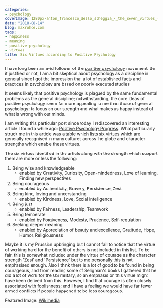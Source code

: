 ```yaml
---
categories:
- psychology
coverImage: 1280px-anton_francesco_dello_scheggia_-_the_seven_virtues_-_google_art_project.jpg
date: "2018-08-14"
blog: maxrohde.com
tags:
- happiness
- meaning
- positive-psychology
- virtues
title: Six Virtues according to Positive Psychology
---
```


I have long been an avid follower of the [positive psychology](https://mappalicious.com/2016/02/14/10-more-blogs-on-positive-psychology-and-adjacent-you-need-to-know/) movement. Be it justified or not, I am a bit skeptical about psychology as a discipline in general since I got the impression that a lot of established facts and practices in psychology are [based on poorly executed studies](https://www.smithsonianmag.com/science-nature/scientists-replicated-100-psychology-studies-and-fewer-half-got-same-results-180956426/).

It seems likely that positive psychology is plagued by the same fundamental problems as the general discipline; notwithstanding, the core ideas of positive psychology seem far more appealing to me than those of general psychology: to focus on our strength and what makes us happy instead of what is wrong with our minds.

I am writing this particular post since today I rediscovered an interesting article I found a while ago: [Positive Psychology Progress](https://www.ncbi.nlm.nih.gov/pubmed/16045394). What particularly struck me in this article was a table which lists six virtues which are generally recognised in many cultures across the globe and character strengths which enable these virtues.

The six virtues identified in the article along with the strength which support them are more or less the following:

1. Being wise and knowledgeable
   - enabled by Creativity, Curiosity, Open-mindedness, Love of learning, Finding new perspectives
2. Being courageous
   - enabled by Authenticity, Bravery, Persistence, Zest
3. Being kind, loving and understanding
   - enabled by Kindness, Love, Social intelligence
4. Being just
   - enabled by Fairness, Leadership, Teamwork
5. Being temperate
   - enabled by Forgiveness, Modesty, Prudence, Self-regulation
6. Seeking deeper meaning
   - enabled by Appreciation of beauty and excellence, Gratitude, Hope, Humor, Religiousness

Maybe it is my Prussian upbringing but I cannot fail to notice that the virtue of working hard for the benefit of others is not included in this list. To be fair, this is somewhat included under the virtue of courage as the character strength 'Zest' and 'Persistence' but to me personally this is not emphasised enough. Also I think there is a lot of good to be found in being courageous, and from reading some of Seligman's books I gathered that he did a lot of work for the US military, so an emphasis on this virtue might have been derived from this. However, I find that courage is often closely associated with foolishness; and I have a feeling we would have far fewer armed conflicts if people happened to be less courageous.

Featured Image: [Wikimedia](https://upload.wikimedia.org/wikipedia/commons/thumb/1/13/Anton_Francesco_dello_Scheggia_-_The_Seven_Virtues_-_Google_Art_Project.jpg/1280px-Anton_Francesco_dello_Scheggia_-_The_Seven_Virtues_-_Google_Art_Project.jpg)